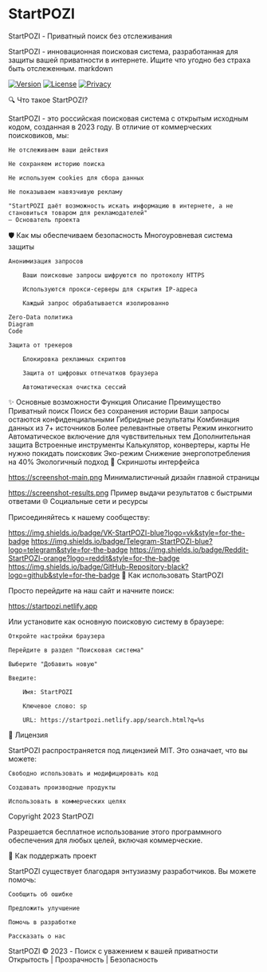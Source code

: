 # StartPOZI
StartPOZI - Приватный поиск без отслеживания

StartPOZI - инновационная поисковая система, разработанная для защиты вашей приватности в интернете. Ищите что угодно без страха быть отслеженным.
markdown

[![Version](https://img.shields.io/badge/version-3.0-blue)](https://startpozi.netlify.app)
[![License](https://img.shields.io/badge/license-MIT-green)](LICENSE)
[![Privacy](https://img.shields.io/badge/privacy-100%25-brightgreen)](https://startpozi.netlify.app/about.html)

🔍 Что такое StartPOZI?

StartPOZI - это российская поисковая система с открытым исходным кодом, созданная в 2023 году. В отличие от коммерческих поисковиков, мы:

    Не отслеживаем ваши действия

    Не сохраняем историю поиска

    Не используем cookies для сбора данных

    Не показываем навязчивую рекламу

    "StartPOZI даёт возможность искать информацию в интернете, а не становиться товаром для рекламодателей"
    — Основатель проекта

🛡️ Как мы обеспечиваем безопасность
Многоуровневая система защиты

    Анонимизация запросов

        Ваши поисковые запросы шифруются по протоколу HTTPS

        Используются прокси-серверы для скрытия IP-адреса

        Каждый запрос обрабатывается изолированно

    Zero-Data политика
    Diagram
    Code

    Защита от трекеров

        Блокировка рекламных скриптов

        Защита от цифровых отпечатков браузера

        Автоматическая очистка сессий

✨ Основные возможности
Функция	Описание	Преимущество
Приватный поиск	Поиск без сохранения истории	Ваши запросы остаются конфиденциальными
Гибридные результаты	Комбинация данных из 7+ источников	Более релевантные ответы
Режим инкогнито	Автоматическое включение для чувствительных тем	Дополнительная защита
Встроенные инструменты	Калькулятор, конвертеры, карты	Не нужно покидать поисковик
Эко-режим	Снижение энергопотребления на 40%	Экологичный подход
📱 Скриншоты интерфейса

https://screenshot-main.png
Минималистичный дизайн главной страницы

https://screenshot-results.png
Пример выдачи результатов с быстрыми ответами
🌐 Социальные сети и ресурсы

Присоединяйтесь к нашему сообществу:

https://img.shields.io/badge/VK-StartPOZI-blue?logo=vk&style=for-the-badge
https://img.shields.io/badge/Telegram-StartPOZI-blue?logo=telegram&style=for-the-badge
https://img.shields.io/badge/Reddit-StartPOZI-orange?logo=reddit&style=for-the-badge
https://img.shields.io/badge/GitHub-Repository-black?logo=github&style=for-the-badge
🚀 Как использовать StartPOZI

Просто перейдите на наш сайт и начните поиск:


https://startpozi.netlify.app

Или установите как основную поисковую систему в браузере:

    Откройте настройки браузера

    Перейдите в раздел "Поисковая система"

    Выберите "Добавить новую"

    Введите:

        Имя: StartPOZI

        Ключевое слово: sp

        URL: https://startpozi.netlify.app/search.html?q=%s

📜 Лицензия

StartPOZI распространяется под лицензией MIT. Это означает, что вы можете:

    Свободно использовать и модифицировать код

    Создавать производные продукты

    Использовать в коммерческих целях


Copyright 2023 StartPOZI

Разрешается бесплатное использование этого программного обеспечения 
для любых целей, включая коммерческие.

🤝 Как поддержать проект

StartPOZI существует благодаря энтузиазму разработчиков. Вы можете помочь:

    Сообщить об ошибке

    Предложить улучшение

    Помочь в разработке

    Рассказать о нас

StartPOZI © 2023 - Поиск с уважением к вашей приватности
Открытость | Прозрачность | Безопасность
